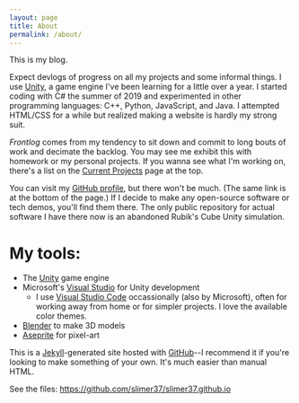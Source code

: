 ```yaml
---
layout: page
title: About
permalink: /about/
---
```


This is my blog.

Expect devlogs of progress on all my projects and some informal things. I use [Unity][unity], a game engine I've been learning for a little over a year. I started coding with C# the summer of 2019 and experimented in other programming languages: C++, Python, JavaScript, and Java. I attempted HTML/CSS for a while but realized making a website is hardly my strong suit.

*Frontlog* comes from my tendency to sit down and commit to long bouts of work and decimate the backlog. You may see me exhibit this with homework or my personal projects. If you wanna see what I'm working on, there's a list on the [Current Projects][projectPage] page at the top.

You can visit my [GitHub profile][githubProfile], but there won't be much. (The same link is at the bottom of the page.) If I decide to make any open-source software or tech demos, you'll find them there. The only public repository for actual software I have there now is an abandoned Rubik's Cube Unity simulation.

# My tools:
- The [Unity][unity] game engine
- Microsoft's [Visual Studio][vs] for Unity development
  - I use [Visual Studio Code][vsCode] occassionally (also by Microsoft), often for working away from home or for simpler projects. I love the available color themes.
- [Blender][blender] to make 3D models
- [Aseprite][aseprite] for pixel-art

This is a [Jekyll](https://jekyllrb.com/)-generated site hosted with [GitHub][githubProfile]--I recommend it if you're looking to make something of your own. It's much easier than manual HTML.

See the files: <https://github.com/slimer37/slimer37.github.io>

[githubProfile]: https://github.com/slimer37
[projectPage]: /upcoming
[unity]: https://unity.com/
[vs]: https://visualstudio.microsoft.com/
[vsCode]: https://code.visualstudio.com/
[blender]: https://www.blender.org/
[aseprite]: https://www.aseprite.org/